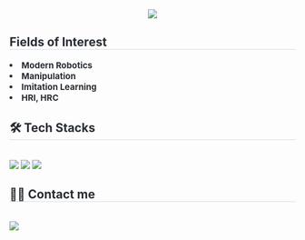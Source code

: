 <div align= "center">
    <img src="https://capsule-render.vercel.app/api?type=egg&color=0:158a3c,100:000500&height=180&text=🍀🍀🍀&animation=fadeIn&fontColor=bababa&fontSize=50" />
    </div>
    <div style="text-align: left;"> 
    <h2 style="border-bottom: 1px solid #d8dee4; color: #282d33;"> Fields of Interest </h2>  
    <div style="font-weight: 700; font-size: 15px; text-align: left; color: #282d33;"> <li> Modern Robotics</li><li> Manipulation</li><li> Imitation Learning</li><li> HRI, HRC </div> 
    </div>
    <div style="text-align: left;">
    <h2 style="border-bottom: 1px solid #d8dee4; color: #282d33;"> 🛠️ Tech Stacks </h2> <br> 
    <div style="margin: ; text-align: left;" "text-align: left;"> <img src="https://img.shields.io/badge/Python-3776AB?style=for-the-badge&logo=Python&logoColor=white">
          <img src="https://img.shields.io/badge/C++-00599C?style=for-the-badge&logo=C%2B%2B&logoColor=white">
          <img src="https://img.shields.io/badge/Git-F05032?style=for-the-badge&logo=Git&logoColor=white">
          </div>
    </div>
    <div style="text-align: left;">
    <h2 style="border-bottom: 1px solid #d8dee4; color: #282d33;"> 🧑‍💻 Contact me </h2> <br> 
    <div style="text-align: left;"> <a href=mailto:ndh970914@gmail.com> <img src="https://img.shields.io/badge/Gmail-EA4335?style=for-the-badge&logo=Gmail&logoColor=white&link=mailto:ndh970914@gmail.com"> </a>
          </div>  <br> 
    <div style="text-align: left;">  </div> 
    </div>
    
